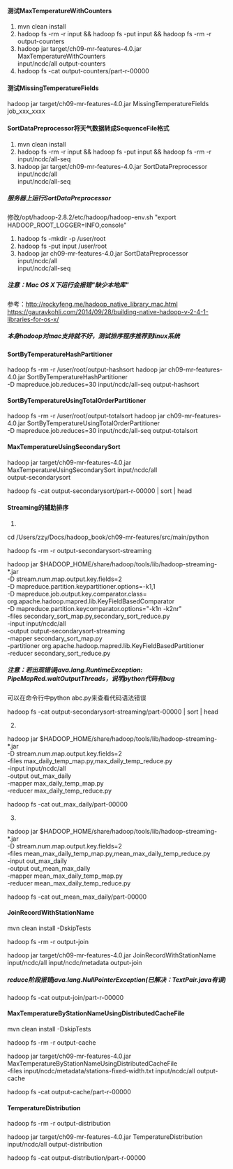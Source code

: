 #### 测试MaxTemperatureWithCounters
1. mvn clean install
2. hadoop fs -rm -r input && hadoop fs -put input && hadoop fs -rm -r output-counters
3. hadoop jar target/ch09-mr-features-4.0.jar MaxTemperatureWithCounters \
input/ncdc/all output-counters
4. hadoop fs -cat output-counters/part-r-00000

#### 测试MissingTemperatureFields
hadoop jar target/ch09-mr-features-4.0.jar MissingTemperatureFields job_xxx_xxxx

#### SortDataPreprocessor将天气数据转成SequenceFile格式
1. mvn clean install
2. hadoop fs -rm -r input && hadoop fs -put input && hadoop fs -rm -r input/ncdc/all-seq
3. hadoop jar target/ch09-mr-features-4.0.jar SortDataPreprocessor input/ncdc/all \
input/ncdc/all-seq
##### 服务器上运行SortDataPreprocessor
修改/opt/hadoop-2.8.2/etc/hadoop/hadoop-env.sh "export HADOOP_ROOT_LOGGER=INFO,console"
1. hadoop fs -mkdir -p /user/root
2. hadoop fs -put input /user/root
3. hadoop jar ch09-mr-features-4.0.jar SortDataPreprocessor input/ncdc/all \
input/ncdc/all-seq
##### 注意：Mac OS X下运行会报错"缺少本地库"
参考：http://rockyfeng.me/hadoop_native_library_mac.html
https://gauravkohli.com/2014/09/28/building-native-hadoop-v-2-4-1-libraries-for-os-x/
##### 本身hadoop对mac支持就不好，测试排序程序推荐到linux系统

#### SortByTemperatureHashPartitioner
hadoop fs -rm -r /user/root/output-hashsort
hadoop jar ch09-mr-features-4.0.jar SortByTemperatureHashPartitioner \
-D mapreduce.job.reduces=30 input/ncdc/all-seq output-hashsort

#### SortByTemperatureUsingTotalOrderPartitioner
hadoop fs -rm -r /user/root/output-totalsort
hadoop jar ch09-mr-features-4.0.jar SortByTemperatureUsingTotalOrderPartitioner \
-D mapreduce.job.reduces=30 input/ncdc/all-seq output-totalsort

#### MaxTemperatureUsingSecondarySort
hadoop jar target/ch09-mr-features-4.0.jar MaxTemperatureUsingSecondarySort input/ncdc/all \
output-secondarysort

hadoop fs -cat output-secondarysort/part-r-00000 | sort | head

#### Streaming的辅助排序
1.
cd /Users/zzy/Docs/hadoop_book/ch09-mr-features/src/main/python

hadoop fs -rm -r output-secondarysort-streaming

hadoop jar $HADOOP_HOME/share/hadoop/tools/lib/hadoop-streaming-*.jar \
-D stream.num.map.output.key.fields=2 \
-D mapreduce.partition.keypartitioner.options=-k1,1 \
-D mapreduce.job.output.key.comparator.class=\
org.apache.hadoop.mapred.lib.KeyFieldBasedComparator \
-D mapreduce.partition.keycomparator.options="-k1n -k2nr" \
-files secondary_sort_map.py,secondary_sort_reduce.py \
-input input/ncdc/all \
-output output-secondarysort-streaming \
-mapper secondary_sort_map.py \
-partitioner org.apache.hadoop.mapred.lib.KeyFieldBasedPartitioner \
-reducer secondary_sort_reduce.py
##### 注意：若出现错误java.lang.RuntimeException: PipeMapRed.waitOutputThreads，说明python代码有bug
可以在命令行中python abc.py来查看代码语法错误

hadoop fs -cat output-secondarysort-streaming/part-00000 | sort | head

2.
hadoop jar $HADOOP_HOME/share/hadoop/tools/lib/hadoop-streaming-*.jar \
  -D stream.num.map.output.key.fields=2 \
  -files max_daily_temp_map.py,max_daily_temp_reduce.py \
  -input input/ncdc/all \
  -output out_max_daily \
  -mapper max_daily_temp_map.py \
  -reducer max_daily_temp_reduce.py

hadoop fs -cat out_max_daily/part-00000

3.
hadoop jar $HADOOP_HOME/share/hadoop/tools/lib/hadoop-streaming-*.jar \
  -D stream.num.map.output.key.fields=2 \
  -files mean_max_daily_temp_map.py,mean_max_daily_temp_reduce.py \
  -input out_max_daily \
  -output out_mean_max_daily \
  -mapper mean_max_daily_temp_map.py \
  -reducer mean_max_daily_temp_reduce.py
  
hadoop fs -cat out_mean_max_daily/part-00000

#### JoinRecordWithStationName
mvn clean install -DskipTests

hadoop fs -rm -r output-join

hadoop jar target/ch09-mr-features-4.0.jar JoinRecordWithStationName \
input/ncdc/all input/ncdc/metadata output-join
##### reduce阶段报错java.lang.NullPointerException(已解决：TextPair.java有误)
hadoop fs -cat output-join/part-r-00000

#### MaxTemperatureByStationNameUsingDistributedCacheFile
mvn clean install -DskipTests

hadoop fs -rm -r output-cache

hadoop jar target/ch09-mr-features-4.0.jar MaxTemperatureByStationNameUsingDistributedCacheFile \
-files input/ncdc/metadata/stations-fixed-width.txt input/ncdc/all output-cache

hadoop fs -cat output-cache/part-r-00000

#### TemperatureDistribution
hadoop fs -rm -r output-distribution

hadoop jar target/ch09-mr-features-4.0.jar TemperatureDistribution \
input/ncdc/all output-distribution

hadoop fs -cat output-distribution/part-r-00000
